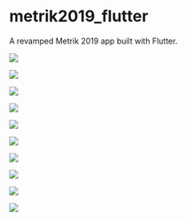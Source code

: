 # metrik2019_flutter

A revamped Metrik 2019 app built with Flutter.

<img src=“ss\landing.png”>

<img
src=“https://raw.githubusercontent.com/fauzanafism/metrik2019_flutter/master/ss/login.png”
/>

<img
src=“https://raw.githubusercontent.com/fauzanafism/metrik2019_flutter/master/ss/login_failed.png”
/>

<img
src=“https://raw.githubusercontent.com/fauzanafism/metrik2019_flutter/master/ss/home.png”
/>

<img
src=“https://raw.githubusercontent.com/fauzanafism/metrik2019_flutter/master/ss/guidance.png”
/>

<img
src=“https://raw.githubusercontent.com/fauzanafism/metrik2019_flutter/master/ss/soal.png”
/>

<img
src=“https://raw.githubusercontent.com/fauzanafism/metrik2019_flutter/master/ss/answer_dialog.png”
/>

<img
src=“https://raw.githubusercontent.com/fauzanafism/metrik2019_flutter/master/ss/skip_dialog.png”
/>

<img
src=“https://raw.githubusercontent.com/fauzanafism/metrik2019_flutter/master/ss/finish.png”
/>

<img
src=“https://raw.githubusercontent.com/fauzanafism/metrik2019_flutter/master/ss/list_answer.png”
/>
